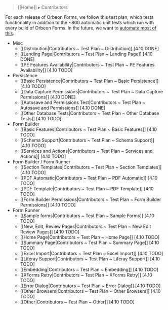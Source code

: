 > [[Home]] ▸ Contributors

For each release of Orbeon Forms, we follow this test plan, which tests functionality in addition to the ~800 automatic unit tests which run with every build of Orbeon Forms. In the future, we want to [automate most of this](https://github.com/orbeon/orbeon-forms/issues/227).

- Misc
    - [[Distribution|Contributors ~ Test Plan ~ Distribution]] [4.10 DONE]
    - [[Landing Page|Contributors ~ Test Plan ~ Landing Page]] [4.10 DONE]
    - [[PE Features Availability|Contributors ~ Test Plan ~ PE Features Availability]] [4.10 TODO]
- Persistence
    - [[Basic Persistence|Contributors ~ Test Plan ~ Basic Persistence]] [4.10 TODO]
    - [[Data Capture Permissions|Contributors ~ Test Plan ~ Data Capture Permissions]] [4.10 DONE]
    - [[Autosave and Permissions Test|Contributors ~ Test Plan ~ Autosave and Permissions]] [4.10 DONE]
    - [[Other Database Tests|Contributors ~ Test Plan ~ Other Database Tests]] [4.10 TODO]
- Form Builder
    - [[Basic Features|Contributors ~ Test Plan ~ Basic Features]] [4.10 TODO]
    - [[Schema Support|Contributors ~ Test Plan ~ Schema Support]] [4.10 TODO]
    - [[Services and Actions|Contributors ~ Test Plan ~ Services and Actions]] [4.10 TODO]
- Form Builder / Form Runner
    - [[Section Templates|Contributors ~ Test Plan ~ Section Templates]] [4.10 TODO]
    - [[PDF Automatic|Contributors ~ Test Plan ~ PDF Automatic]] [4.10 TODO]
    - [[PDF Template|Contributors ~ Test Plan ~ PDF Template]] [4.10 TODO]
    - [[Form Builder Permissions|Contributors ~ Test Plan ~ Form Builder Permissions]] [4.10 TODO]
- Form Runner
    - [[Sample forms|Contributors ~ Test Plan ~ Sample Forms]] [4.10 TODO]
    - [[New, Edit, Review Pages|Contributors ~ Test Plan ~ New Edit Review Pages]] [4.10 TODO]
    - [[Home Page|Contributors ~ Test Plan ~ Home Page]] [4.10 TODO]
    - [[Summary Page|Contributors ~ Test Plan ~ Summary Page]] [4.10 TODO]
    - [[Excel Import|Contributors ~ Test Plan ~ Excel Import]] [4.10 TODO]
    - [[Liferay Support|Contributors ~ Test Plan ~ Liferay Support]] [4.10 TODO]
    - [[Embedding|Contributors ~ Test Plan ~ Embedding]] [4.10 TODO]
    - [[XForms Retry|Contributors ~ Test Plan ~ XForms Retry]] [4.10 TODO]
    - [[Error Dialog|Contributors ~ Test Plan ~ Error Dialog]] [4.10 TODO]
    - [[Other Browsers|Contributors ~ Test Plan ~ Other Browsers]] [4.10 TODO]
    - [[Other|Contributors ~ Test Plan ~ Other]] [4.10 TODO]